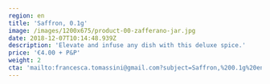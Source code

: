 ```yaml
---
region: en
title: 'Saffron, 0.1g'
image: /images/1200x675/product-00-zafferano-jar.jpg
date: 2018-12-07T10:14:48.939Z
description: 'Elevate and infuse any dish with this deluxe spice.'
price: '€4.00 + P&P'
weight: 2
cta: 'mailto:francesca.tomassini@gmail.com?subject=Saffron,%200.1g%20enquiry.&body=Please%20tell%20me%20how%20much%20it%20is%20to%20post%20to%20my%20address%3A%0D%0A%0D%0A%0D%0APostcode%3A%0D%0A%0D%0A%0D%0A%0D%0A%20Thank%20you%0D%0A%0D%0A%0D%0A%0D%0A'
---
```

